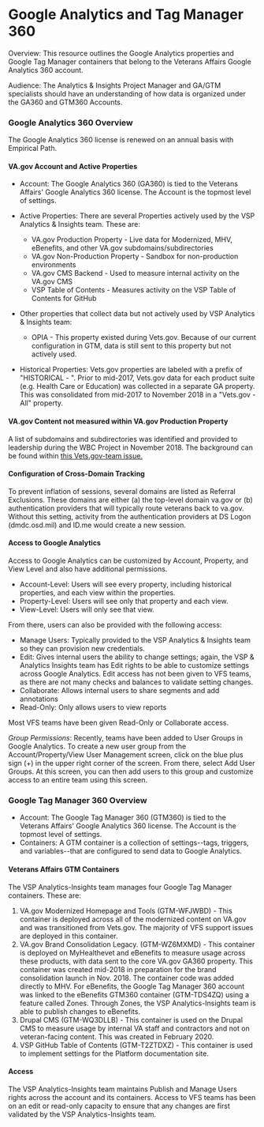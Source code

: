 # Google Analytics and Tag Manager 360

Overview: This resource outlines the Google Analytics properties and Google Tag Manager containers that belong to the Veterans Affairs Google Analytics 360 account. 

Audience: The Analytics & Insights Project Manager and GA/GTM specialists should have an understanding of how data is organized under the GA360 and GTM360 Accounts. 

### Google Analytics 360 Overview
The Google Analytics 360 license is renewed on an annual basis with Empirical Path.  

#### VA.gov Account and Active Properties
- Account: The Google Analytics 360 (GA360) is tied to the Veterans Affairs' Google Analytics 360 license. The Account is the topmost level of settings.
- Active Properties: There are several Properties actively used by the VSP Analytics & Insights team. These are:
  -  VA.gov Production Property - Live data for Modernized, MHV, eBenefits, and other VA.gov subdomains/subdirectories
  -  VA.gov Non-Production Property - Sandbox for non-production environments
  -  VA.gov CMS Backend - Used to measure internal activity on the VA.gov CMS 
  -  VSP Table of Contents - Measures activity on the VSP Table of Contents for GitHub
 
- Other properties that collect data but not actively used by VSP Analytics & Insights team:
  - OPIA - This property existed during Vets.gov. Because of our current configuration in GTM, data is still sent to this property but not actively used.
  
- Historical Properties: Vets.gov properties are labeled with a prefix of "HISTORICAL - ". Prior to mid-2017, Vets.gov data for each product suite (e.g. Health Care or Education) was collected in a separate GA property. This was consolidated from mid-2017 to November 2018 in a "Vets.gov - All" property.

#### VA.gov Content not measured within VA.gov Production Property
A list of subdomains and subdirectories was identified and provided to leadership during the WBC Project in November 2018. The background can be found within [this Vets.gov-team issue.](https://github.com/department-of-veterans-affairs/vets.gov-team/issues/13922)

#### Configuration of Cross-Domain Tracking
To prevent inflation of sessions, several domains are listed as Referral Exclusions. These domains are either (a) the top-level domain va.gov or (b) authentication providers that will typically route veterans back to va.gov. Without this setting, activity from the authentication providers at DS Logon (dmdc.osd.mil) and ID.me would create a new session.

#### Access to Google Analytics
Access to Google Analytics can be customized by Account, Property, and View Level and also have additional permissions. 
- Account-Level: Users will see every property, including historical properties, and each view within the properties.
- Property-Level: Users will see only that property and each view.
- View-Level: Users will only see that view.  

From there, users can also be provided with the following access:
- Manage Users: Typically provided to the VSP Analytics & Insights team so they can provision new credentials.
- Edit: Gives internal users the ability to change settings; again, the VSP & Analytics Insights team has Edit rights to be able to customize settings across Google Analytics. Edit access has not been given to VFS teams, as there are not many checks and balances to validate setting changes.
- Collaborate: Allows internal users to share segments and add annotations
- Read-Only: Only allows users to view reports

Most VFS teams have been given Read-Only or Collaborate access.

_Group Permissions_: Recently, teams have been added to User Groups in Google Analytics. To create a new user group from the Account/Property/View User Management screen, click on the blue plus sign (+) in the upper right corner of the screen. From there, select Add User Groups. At this screen, you can then add users to this group and customize access to an entire team using this screen. 

### Google Tag Manager 360 Overview
- Account: The Google Tag Manager 360 (GTM360) is tied to the Veterans Affairs' Google Analytics 360 license. The Account is the topmost level of settings.
- Containers: A GTM container is a collection of settings--tags, triggers, and variables--that are configured to send data to Google Analytics.

#### Veterans Affairs GTM Containers
The VSP Analytics-Insights team manages four Google Tag Manager containers. These are:

1. VA.gov Modernized Homepage and Tools (GTM-WFJWBD) - This container is deployed across all of the modernized content on VA.gov and was transitioned from Vets.gov. The majority of VFS support issues are deployed in this container.
2. VA.gov Brand Consolidation Legacy. (GTM-WZ6MXMD) - This container is deployed on MyHealthevet and eBenefits to measure usage across these products, with data sent to the core VA.gov GA360 property. This container was created mid-2018 in preparation for the brand consolidation launch in Nov. 2018. The container code was added directly to MHV. For eBenefits, the Google Tag Manager 360 account was linked to the eBenefits GTM360 container (GTM-TDS4ZQ) using a feature called Zones. Through Zones, the VSP Analytics-Insights team is able to publish changes to eBenefits. 
3. Drupal CMS (GTM-WQ3DLLB) - This container is used on the Drupal CMS to measure usage by internal VA staff and contractors and not on veteran-facing content. This was created in February 2020.
4. VSP GitHub Table of Contents (GTM-T2ZTDXZ) - This container is used to implement settings for the Platform documentation site.

#### Access
The VSP Analytics-Insights team maintains Publish and Manage Users rights across the account and its containers. Access to VFS teams has been on an edit or read-only capacity to ensure that any changes are first validated by the VSP Analytics-Insights team. 

